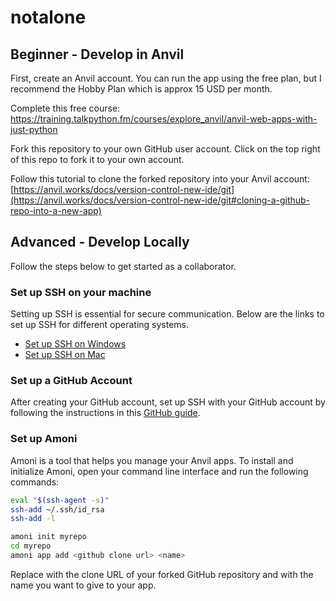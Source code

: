 # notalone

## Beginner - Develop in Anvil

First, create an Anvil account. You can run the app using the free plan, but I recommend the Hobby Plan which is approx 15 USD per month.

Complete this free course: https://training.talkpython.fm/courses/explore_anvil/anvil-web-apps-with-just-python

Fork this repository to your own GitHub user account. Click on the top right of this repo to fork it to your own account.

Follow this tutorial to clone the forked repository into your Anvil account: [https://anvil.works/docs/version-control-new-ide/git](https://anvil.works/docs/version-control-new-ide/git#cloning-a-github-repo-into-a-new-app)


## Advanced - Develop Locally
Follow the steps below to get started as a collaborator.

### Set up SSH on your machine

Setting up SSH is essential for secure communication. Below are the links to set up SSH for different operating systems.

- [Set up SSH on Windows](https://docs.github.com/en/authentication/connecting-to-github-with-ssh/adding-a-new-ssh-key-to-your-github-account)
- [Set up SSH on Mac](https://docs.github.com/en/authentication/connecting-to-github-with-ssh/adding-a-new-ssh-key-to-your-github-account)

### Set up a GitHub Account

After creating your GitHub account, set up SSH with your GitHub account by following the instructions in this [GitHub guide](https://docs.github.com/en/authentication/connecting-to-github-with-ssh).


### Set up Amoni

Amoni is a tool that helps you manage your Anvil apps. To install and initialize Amoni, open your command line interface and run the following commands:

```bash
eval "$(ssh-agent -s)"
ssh-add ~/.ssh/id_rsa
ssh-add -l

amoni init myrepo
cd myrepo
amoni app add <github clone url> <name>
```

Replace <github clone url> with the clone URL of your forked GitHub repository and <name> with the name you want to give to your app.
